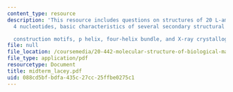 ```yaml
---
content_type: resource
description: 'This resource includes questions on structures of 20 L-amino acids and
  4 nucleotides, basic characteristics of several secondary structural

  construction motifs, p helix, four-helix bundle, and X-ray crystallography'
file: null
file_location: /coursemedia/20-442-molecular-structure-of-biological-materials-be-442-fall-2005/088cd5bfbdfa435c27cc25ffbe0275c1_midterm_lacey.pdf
file_type: application/pdf
resourcetype: Document
title: midterm_lacey.pdf
uid: 088cd5bf-bdfa-435c-27cc-25ffbe0275c1
---
```

